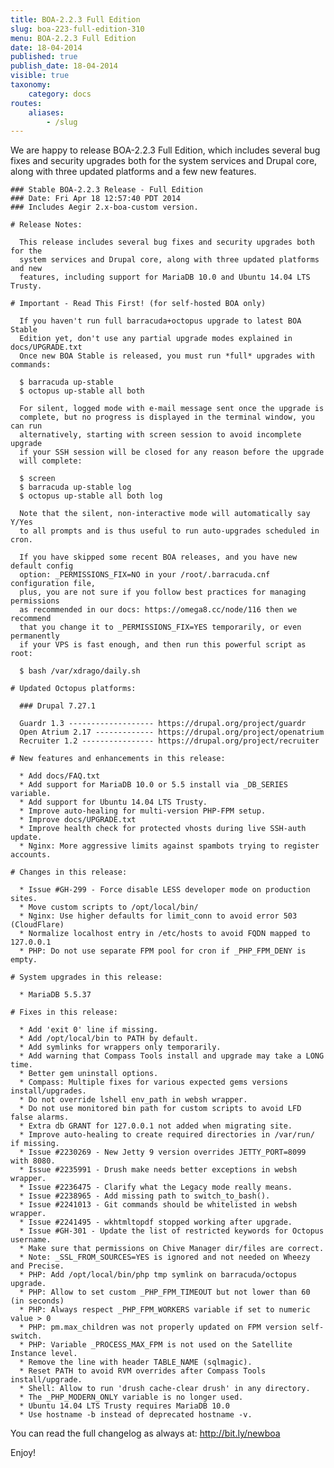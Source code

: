 ```yaml
---
title: BOA-2.2.3 Full Edition
slug: boa-223-full-edition-310
menu: BOA-2.2.3 Full Edition
date: 18-04-2014
published: true
publish_date: 18-04-2014
visible: true
taxonomy:
    category: docs
routes:
    aliases:
        - /slug
---
```


 We are happy to release BOA-2.2.3 Full Edition, which includes several bug fixes and security upgrades both for the system services and Drupal core, along with three updated platforms and a few new features.

 
    ### Stable BOA-2.2.3 Release - Full Edition
    ### Date: Fri Apr 18 12:57:40 PDT 2014
    ### Includes Aegir 2.x-boa-custom version.
    
    # Release Notes:
    
      This release includes several bug fixes and security upgrades both for the
      system services and Drupal core, along with three updated platforms and new
      features, including support for MariaDB 10.0 and Ubuntu 14.04 LTS Trusty.
    
    # Important - Read This First! (for self-hosted BOA only)
    
      If you haven't run full barracuda+octopus upgrade to latest BOA Stable
      Edition yet, don't use any partial upgrade modes explained in docs/UPGRADE.txt
      Once new BOA Stable is released, you must run *full* upgrades with commands:
    
      $ barracuda up-stable
      $ octopus up-stable all both
    
      For silent, logged mode with e-mail message sent once the upgrade is
      complete, but no progress is displayed in the terminal window, you can run
      alternatively, starting with screen session to avoid incomplete upgrade
      if your SSH session will be closed for any reason before the upgrade
      will complete:
    
      $ screen
      $ barracuda up-stable log
      $ octopus up-stable all both log
    
      Note that the silent, non-interactive mode will automatically say Y/Yes
      to all prompts and is thus useful to run auto-upgrades scheduled in cron.
    
      If you have skipped some recent BOA releases, and you have new default config
      option: _PERMISSIONS_FIX=NO in your /root/.barracuda.cnf configuration file,
      plus, you are not sure if you follow best practices for managing permissions
      as recommended in our docs: https://omega8.cc/node/116 then we recommend
      that you change it to _PERMISSIONS_FIX=YES temporarily, or even permanently
      if your VPS is fast enough, and then run this powerful script as root:
    
      $ bash /var/xdrago/daily.sh
    
    # Updated Octopus platforms:
    
      ### Drupal 7.27.1
    
      Guardr 1.3 ------------------- https://drupal.org/project/guardr
      Open Atrium 2.17 ------------- https://drupal.org/project/openatrium
      Recruiter 1.2 ---------------- https://drupal.org/project/recruiter
    
    # New features and enhancements in this release:
    
      * Add docs/FAQ.txt
      * Add support for MariaDB 10.0 or 5.5 install via _DB_SERIES variable.
      * Add support for Ubuntu 14.04 LTS Trusty.
      * Improve auto-healing for multi-version PHP-FPM setup.
      * Improve docs/UPGRADE.txt
      * Improve health check for protected vhosts during live SSH-auth update.
      * Nginx: More aggressive limits against spambots trying to register accounts.
    
    # Changes in this release:
    
      * Issue #GH-299 - Force disable LESS developer mode on production sites.
      * Move custom scripts to /opt/local/bin/
      * Nginx: Use higher defaults for limit_conn to avoid error 503 (CloudFlare)
      * Normalize localhost entry in /etc/hosts to avoid FQDN mapped to 127.0.0.1
      * PHP: Do not use separate FPM pool for cron if _PHP_FPM_DENY is empty.
    
    # System upgrades in this release:
    
      * MariaDB 5.5.37
    
    # Fixes in this release:
    
      * Add 'exit 0' line if missing.
      * Add /opt/local/bin to PATH by default.
      * Add symlinks for wrappers only temporarily.
      * Add warning that Compass Tools install and upgrade may take a LONG time.
      * Better gem uninstall options.
      * Compass: Multiple fixes for various expected gems versions install/upgrades.
      * Do not override lshell env_path in websh wrapper.
      * Do not use monitored bin path for custom scripts to avoid LFD false alarms.
      * Extra db GRANT for 127.0.0.1 not added when migrating site.
      * Improve auto-healing to create required directories in /var/run/ if missing.
      * Issue #2230269 - New Jetty 9 version overrides JETTY_PORT=8099 with 8080.
      * Issue #2235991 - Drush make needs better exceptions in websh wrapper.
      * Issue #2236475 - Clarify what the Legacy mode really means.
      * Issue #2238965 - Add missing path to switch_to_bash().
      * Issue #2241013 - Git commands should be whitelisted in websh wrapper.
      * Issue #2241495 - wkhtmltopdf stopped working after upgrade.
      * Issue #GH-301 - Update the list of restricted keywords for Octopus username.
      * Make sure that permissions on Chive Manager dir/files are correct.
      * Note: _SSL_FROM_SOURCES=YES is ignored and not needed on Wheezy and Precise.
      * PHP: Add /opt/local/bin/php tmp symlink on barracuda/octopus upgrade.
      * PHP: Allow to set custom _PHP_FPM_TIMEOUT but not lower than 60 (in seconds)
      * PHP: Always respect _PHP_FPM_WORKERS variable if set to numeric value > 0
      * PHP: pm.max_children was not properly updated on FPM version self-switch.
      * PHP: Variable _PROCESS_MAX_FPM is not used on the Satellite Instance level.
      * Remove the line with header TABLE_NAME (sqlmagic).
      * Reset PATH to avoid RVM overrides after Compass Tools install/upgrade.
      * Shell: Allow to run 'drush cache-clear drush' in any directory.
      * The _PHP_MODERN_ONLY variable is no longer used.
      * Ubuntu 14.04 LTS Trusty requires MariaDB 10.0
      * Use hostname -b instead of deprecated hostname -v.
    


 You can read the full changelog as always at: http://bit.ly/newboa

Enjoy!